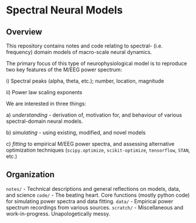 # Spectral Neural Models 


## Overview

This repository contains notes and code relating to spectral- (i.e. frequency) domain models of macro-scale neural dynamics. 

The primary focus of this type of neurophysiological model is to reproduce two key features of the M/EEG power spectrum: 

i) Spectral peaks (alpha, theta, etc.); number, location, magnitude  

ii) Power law scaling exponents  


We are interested in three things:

a) *understanding* - derivation of, motivation for, and behaviour of various spectral-domain neural models. 

b) *simulating*  - using existing, modified, and novel models

c) *fitting*  to empirical M/EEG power spectra, and assessing alternative optimization techniques (`scipy.optimize`, `scikit-optimize`, `tensorflow`, `STAN`, etc.)


## Organization

`notes/`  - Technical descriptions and general reflections on models, data, and science
`code/`   - The beating heart. Core functions (mostly python code) for simulating power spectra and data fitting. 
`data/` - Empirical power spectrum recordings from various sources. 
`scratch/` - Miscellaneous and work-in-progress. Unapologetically messy. 

